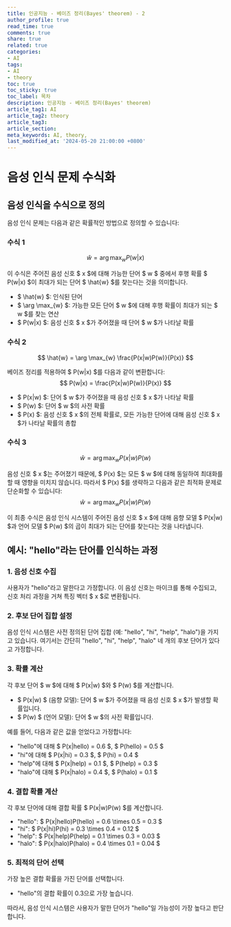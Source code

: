 ```yaml
---
title: 인공지능 - 베이즈 정리(Bayes' theorem) - 2
author_profile: true
read_time: true
comments: true
share: true
related: true
categories:
- AI
tags:
- AI
- theory
toc: true
toc_sticky: true
toc_label: 목차
description: 인공지능 - 베이즈 정리(Bayes' theorem)
article_tag1: AI
article_tag2: theory
article_tag3: 
article_section: 
meta_keywords: AI, theory, 
last_modified_at: '2024-05-20 21:00:00 +0800'
---
```


# 음성 인식 문제 수식화

## 음성 인식을 수식으로 정의
음성 인식 문제는 다음과 같은 확률적인 방법으로 정의할 수 있습니다:

### 수식 1
$$ \hat{w} = \arg \max_{w} P(w|x) $$

이 수식은 주어진 음성 신호 $ x $에 대해 가능한 단어 $ w $ 중에서 후행 확률 $ P(w|x) $이 최대가 되는 단어 $ \hat{w} $를 찾는다는 것을 의미합니다.
- $ \hat{w} $: 인식된 단어
- $ \arg \max_{w} $: 가능한 모든 단어 $ w $에 대해 후행 확률이 최대가 되는 $ w $를 찾는 연산
- $ P(w|x) $: 음성 신호 $ x $가 주어졌을 때 단어 $ w $가 나타날 확률

### 수식 2
$$ \hat{w} = \arg \max_{w} \frac{P(x|w)P(w)}{P(x)} $$

베이즈 정리를 적용하여 $ P(w|x) $를 다음과 같이 변환합니다:
$$ P(w|x) = \frac{P(x|w)P(w)}{P(x)} $$
- $ P(x|w) $: 단어 $ w $가 주어졌을 때 음성 신호 $ x $가 나타날 확률
- $ P(w) $: 단어 $ w $의 사전 확률
- $ P(x) $: 음성 신호 $ x $의 전체 확률로, 모든 가능한 단어에 대해 음성 신호 $ x $가 나타날 확률의 총합

### 수식 3
$$ \hat{w} = \arg \max_{w} P(x|w)P(w) $$

음성 신호 $ x $는 주어졌기 때문에, $ P(x) $는 모든 $ w $에 대해 동일하여 최대화를 할 때 영향을 미치지 않습니다. 따라서 $ P(x) $를 생략하고 다음과 같은 최적화 문제로 단순화할 수 있습니다:
$$ \hat{w} = \arg \max_{w} P(x|w)P(w) $$

이 최종 수식은 음성 인식 시스템이 주어진 음성 신호 $ x $에 대해 음향 모델 $ P(x|w) $과 언어 모델 $ P(w) $의 곱이 최대가 되는 단어를 찾는다는 것을 나타냅니다.

## 예시: "hello"라는 단어를 인식하는 과정

### 1. 음성 신호 수집
사용자가 "hello"라고 말한다고 가정합니다. 이 음성 신호는 마이크를 통해 수집되고, 신호 처리 과정을 거쳐 특징 벡터 $ x $로 변환됩니다.

### 2. 후보 단어 집합 설정
음성 인식 시스템은 사전 정의된 단어 집합 (예: "hello", "hi", "help", "halo")을 가지고 있습니다. 여기서는 간단히 "hello", "hi", "help", "halo" 네 개의 후보 단어가 있다고 가정합니다.

### 3. 확률 계산
각 후보 단어 $ w $에 대해 $ P(x|w) $와 $ P(w) $를 계산합니다.
- $ P(x|w) $ (음향 모델): 단어 $ w $가 주어졌을 때 음성 신호 $ x $가 발생할 확률입니다.
- $ P(w) $ (언어 모델): 단어 $ w $의 사전 확률입니다.

예를 들어, 다음과 같은 값을 얻었다고 가정합니다:
- "hello"에 대해 $ P(x|hello) = 0.6 $, $ P(hello) = 0.5 $
- "hi"에 대해 $ P(x|hi) = 0.3 $, $ P(hi) = 0.4 $
- "help"에 대해 $ P(x|help) = 0.1 $, $ P(help) = 0.3 $
- "halo"에 대해 $ P(x|halo) = 0.4 $, $ P(halo) = 0.1 $

### 4. 결합 확률 계산
각 후보 단어에 대해 결합 확률 $ P(x|w)P(w) $를 계산합니다.
- "hello": $ P(x|hello)P(hello) = 0.6 \times 0.5 = 0.3 $
- "hi": $ P(x|hi)P(hi) = 0.3 \times 0.4 = 0.12 $
- "help": $ P(x|help)P(help) = 0.1 \times 0.3 = 0.03 $
- "halo": $ P(x|halo)P(halo) = 0.4 \times 0.1 = 0.04 $

### 5. 최적의 단어 선택
가장 높은 결합 확률을 가진 단어를 선택합니다.
- "hello"의 결합 확률이 0.3으로 가장 높습니다.

따라서, 음성 인식 시스템은 사용자가 말한 단어가 "hello"일 가능성이 가장 높다고 판단합니다.